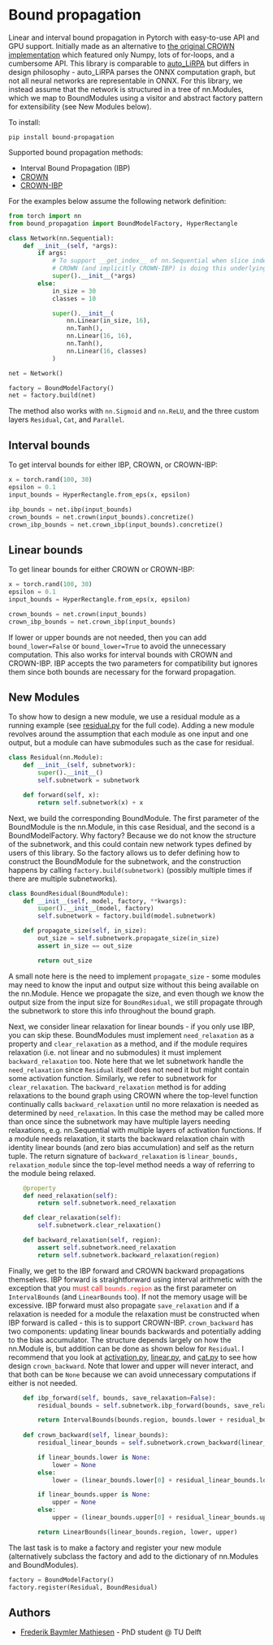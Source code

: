 # Bound propagation
Linear and interval bound propagation in Pytorch with easy-to-use API and GPU support.
Initially made as an alternative to [the original CROWN implementation](https://github.com/IBM/CROWN-Robustness-Certification) which featured only Numpy, lots of for-loops, and a cumbersome API.
This library is comparable to [auto_LiRPA](https://github.com/KaidiXu/auto_LiRPA) but differs in design philosophy - auto_LiRPA parses the ONNX computation graph, but not all neural networks are representable in ONNX.
For this library, we instead assume that the network is structured in a tree of nn.Modules, which we map to BoundModules using a visitor and abstract factory pattern for extensibility (see New Modules below).

To install:
```
pip install bound-propagation
```

Supported bound propagation methods:
- Interval Bound Propagation (IBP)
- [CROWN](https://arxiv.org/abs/1811.00866)
- [CROWN-IBP](https://arxiv.org/abs/1906.06316)

For the examples below assume the following network definition:
```python
from torch import nn
from bound_propagation import BoundModelFactory, HyperRectangle

class Network(nn.Sequential):
    def __init__(self, *args):
        if args:
            # To support __get_index__ of nn.Sequential when slice indexing
            # CROWN (and implicitly CROWN-IBP) is doing this underlying
            super().__init__(*args)
        else:
            in_size = 30
            classes = 10

            super().__init__(
                nn.Linear(in_size, 16),
                nn.Tanh(),
                nn.Linear(16, 16),
                nn.Tanh(),
                nn.Linear(16, classes)
            )

net = Network()

factory = BoundModelFactory()
net = factory.build(net)
```

The method also works with ```nn.Sigmoid``` and ```nn.ReLU```, and the three custom layers ```Residual```, ```Cat```, and ```Parallel```.

## Interval bounds
To get interval bounds for either IBP, CROWN, or CROWN-IBP:

```python
x = torch.rand(100, 30)
epsilon = 0.1
input_bounds = HyperRectangle.from_eps(x, epsilon)

ibp_bounds = net.ibp(input_bounds)
crown_bounds = net.crown(input_bounds).concretize()
crown_ibp_bounds = net.crown_ibp(input_bounds).concretize()
```

## Linear bounds
To get linear bounds for either CROWN or CROWN-IBP:

```python
x = torch.rand(100, 30)
epsilon = 0.1
input_bounds = HyperRectangle.from_eps(x, epsilon)

crown_bounds = net.crown(input_bounds)
crown_ibp_bounds = net.crown_ibp(input_bounds)
```
If lower or upper bounds are not needed, then you can add `bound_lower=False` or `bound_lower=True` to avoid the unnecessary computation.
This also works for interval bounds with CROWN and CROWN-IBP.
IBP accepts the two parameters for compatibility but ignores them since both bounds are necessary for the forward propagation. 

## New Modules
To show how to design a new module, we use a residual module as a running example (see [residual.py](https://github.com/Zinoex/bound_propagation/blob/main/src/bound_propagation/residual.py) for the full code).
Adding a new module revolves around the assumption that each module as one input and one output, but a module can have submodules such as the case for residual.
```python
class Residual(nn.Module):
    def __init__(self, subnetwork):
        super().__init__()
        self.subnetwork = subnetwork

    def forward(self, x):
        return self.subnetwork(x) + x
```

Next, we build the corresponding BoundModule. The first parameter of the BoundModule is the nn.Module, in this case Residual, and the second is a BoundModelFactory.
Why factory? Because we do not know the structure of the subnetwork, and this could contain new network types defined by users of this library.
So the factory allows us to defer defining how to construct the BoundModule for the subnetwork, and the construction happens by calling `factory.build(subnetwork)` (possibly multiple times if there are multiple subnetworks).
```python
class BoundResidual(BoundModule):
    def __init__(self, model, factory, **kwargs):
        super().__init__(model, factory)
        self.subnetwork = factory.build(model.subnetwork)

    def propagate_size(self, in_size):
        out_size = self.subnetwork.propagate_size(in_size)
        assert in_size == out_size

        return out_size
```
A small note here is the need to implement `propagate_size` - some modules may need to know the input and output size without this being available on the nn.Module.
Hence we propagate the size, and even though we know the output size from the input size for `BoundResidual`, we still propagate through the subnetwork to store this info throughout the bound graph.

Next, we consider linear relaxation for linear bounds - if you only use IBP, you can skip these. BoundModules must implement `need_relaxation` as a property and `clear_relaxation` as a method, and if the module requires relaxation (i.e. not linear and no submodules) it must implement `backward_relaxation` too.
Note here that we let subnetwork handle the `need_relaxation` since `Residual` itself does not need it but might contain some activation function. Similarly, we refer to subnetwork for `clear_relaxation`.
The `backward_relaxation` method is for adding relaxations to the bound graph using CROWN where the top-level function continually calls `backward_relaxation` until no more relaxation is needed as determined by `need_relaxation`.
In this case the method may be called more than once since the subnetwork may have multiple layers needing relaxations, e.g. nn.Sequential with multiple layers of activation functions.
If a module needs relaxation, it starts the backward relaxation chain with identity linear bounds (and zero bias accumulation) and self as the return tuple.
The return signature of `backward_relaxation` is `linear_bounds, relaxation_module` since the top-level method needs a way of referring to the module being relaxed.
```python
    @property
    def need_relaxation(self):
        return self.subnetwork.need_relaxation

    def clear_relaxation(self):
        self.subnetwork.clear_relaxation()

    def backward_relaxation(self, region):
        assert self.subnetwork.need_relaxation
        return self.subnetwork.backward_relaxation(region)
```

Finally, we get to the IBP forward and CROWN backward propagations themselves.
IBP forward is straightforward using interval arithmetic with the exception that you <span style="color:red">must call `bounds.region`</span> as the first parameter on `IntervalBounds` (and `LinearBounds` too).
If not the memory usage will be excessive.
IBP forward must also propagate `save_relaxation` and if a relaxation is needed for a module the relaxation must be constructed when IBP forward is called - this is to support CROWN-IBP.
`crown_backward` has two components: updating linear bounds backwards and potentially adding to the bias accumulator.
The structure depends largely on how the nn.Module is, but addition can be done as shown below for `Residual`.
I recommend that you look at [activation.py](https://github.com/Zinoex/bound_propagation/blob/main/src/bound_propagation/activation.py), [linear.py](https://github.com/Zinoex/bound_propagation/blob/main/src/bound_propagation/linear.py), and [cat.py](https://github.com/Zinoex/bound_propagation/blob/main/src/bound_propagation/cat.py) to see how design `crown_backward`.
Note that lower and upper will never interact, and that both can be `None` because we can avoid unnecessary computations if either is not needed.
```python
    def ibp_forward(self, bounds, save_relaxation=False):
        residual_bounds = self.subnetwork.ibp_forward(bounds, save_relaxation=save_relaxation)

        return IntervalBounds(bounds.region, bounds.lower + residual_bounds.lower, bounds.upper + residual_bounds.upper)
    
    def crown_backward(self, linear_bounds):
        residual_linear_bounds = self.subnetwork.crown_backward(linear_bounds)

        if linear_bounds.lower is None:
            lower = None
        else:
            lower = (linear_bounds.lower[0] + residual_linear_bounds.lower[0], residual_linear_bounds.lower[1])

        if linear_bounds.upper is None:
            upper = None
        else:
            upper = (linear_bounds.upper[0] + residual_linear_bounds.upper[0], residual_linear_bounds.upper[1])

        return LinearBounds(linear_bounds.region, lower, upper)
```

The last task is to make a factory and register your new module (alternatively subclass the factory and add to the dictionary of nn.Modules and BoundModules).
```python
factory = BoundModelFactory()
factory.register(Residual, BoundResidual)
```

## Authors
- [Frederik Baymler Mathiesen](https://www.baymler.com) - PhD student @ TU Delft